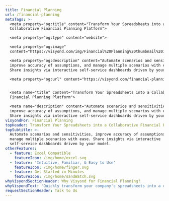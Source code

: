 ```yaml
---
title: Financial Planning
url: /financial-planning
metaTags: >-
  <meta property="og:title" content="Transform Your Spreadsheets into a
  Collaborative Financial Planning Platform">

  <meta property="og:type" content="website">

  <meta property="og:image"
  content="https://visyond.com/img/Financial%20Planning%20thumbnail%201200x628.jpg">

  <meta property="og:description" content="Automate scenarios and sensitivities,
  improve accuracy of assumptions, and manage multiple scenarios with ease.
  Share insights via interactive self-service dashboards driven by your model.">

  <meta property="og:url" content="https://visyond.com/financial-planning">


  <meta name="title" content="Transform Your Spreadsheets into a Collaborative
  Financial Planning Platform">

  <meta name="description" content="Automate scenarios and sensitivities,
  improve accuracy of assumptions, and manage multiple scenarios with ease.
  Share insights via interactive self-service dashboards driven by your model.">
visyondFor: Financial Planning
topHeader: Transform Your Spreadsheets into a Collaborative Financial Planning Platform
topSubtitle: >-
  Automate scenarios and sensitivities, improve accuracy of assumptions, and
  manage multiple scenarios with ease. Share insights via interactive
  self-service dashboards driven by your model.
otherFeatures:
  - feature: Excel Compatible
    featureIcon: /img/home/excel.svg
  - feature: 'Intuitive, Familiar, & Easy to Use'
    featureIcon: /img/home/finger.svg
  - feature: Get Started in Minutes
    featureIcon: /img/home/sandWatch.svg
whyVisyondSectionHeader: Why Visyond for Financial Planning?
whyVisyondText: "Quickly transform your company's spreadsheets into a collaborative, automated, self-service financial planning platform. <br><br>\r\nIn a few simple steps, integrate financial models, planning and forecasting, analytics and simulations, reports and dashboards in a 'one-stop-shop' solution that connects all participants of the workflow and enables collaboration without version chaos and loss of data. <br><br>\r\nRemove 'people bottlenecks' and get value here and now with quick adoption and ease of use while retaining the flexibility of Excel.\r"
requestSectionHeader: Talk to Us
---
```


